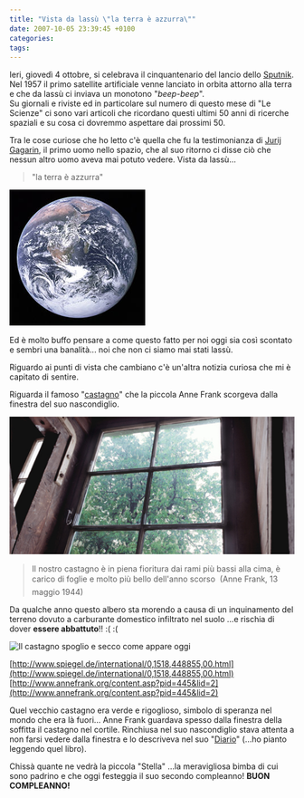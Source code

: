 ```yaml
---
title: "Vista da lassù \"la terra è azzurra\""
date: 2007-10-05 23:39:45 +0100
categories:
tags:
---
```


Ieri, giovedì 4 ottobre, si celebrava il cinquantenario del lancio dello [Sputnik](http://en.wikipedia.org/wiki/Sputnik_1). Nel 1957 il primo satellite artificiale venne lanciato in orbita attorno alla terra e che da lassù ci inviava un monotono "_beep-beep_".  
Su giornali e riviste ed in particolare sul numero di questo mese di "Le Scienze" ci sono vari articoli che ricordano questi ultimi 50 anni di ricerche spaziali e su cosa ci dovremmo aspettare dai prossimi 50.

Tra le cose curiose che ho letto c'è quella che fu la testimonianza di [Jurij Gagarin](http://en.wikipedia.org/wiki/Jurij_Gagarin), il primo uomo nello spazio, che al suo ritorno ci disse ciò che nessun altro uomo aveva mai potuto vedere. Vista da lassù...

> "la terra è azzurra"

![Foto della terra ripresa dalla missione Apollo 17](/assets/images/posts_2007_The_Earth_seen_from_Apollo_17.jpg)

Ed è molto buffo pensare a come questo fatto per noi oggi sia così scontato e sembri una banalità... noi che non ci siamo mai stati lassù.

Riguardo ai punti di vista che cambiano c'è un'altra notizia curiosa che mi è capitato di sentire.

Riguarda il famoso "[castagno](http://en.wikipedia.org/wiki/Anne_Frank_Tree)" che la piccola Anne Frank scorgeva dalla finestra del suo nascondiglio.

![Vecchia foto del castagno visto dalla finestra di Anne Frank](/assets/images/posts_2007_castagno.jpg)

> Il nostro castagno è in piena fioritura dai rami più bassi alla cima, è carico di foglie e molto più bello dell'anno scorso
> (Anne Frank, 13 maggio 1944)

Da qualche anno questo albero sta morendo a causa di un inquinamento del terreno dovuto a carburante domestico infiltrato nel suolo ...e rischia di dover **essere abbattuto**!! :( :(

![Il castagno spoglio e secco come appare oggi](/~brain/content/Castagno2.jpg)

[http://www.spiegel.de/international/0,1518,448855,00.html](http://www.spiegel.de/international/0,1518,448855,00.html)   
[http://www.annefrank.org/content.asp?pid=445&lid=2](http://www.annefrank.org/content.asp?pid=445&lid=2)

Quel vecchio castagno era verde e rigoglioso, simbolo di speranza nel mondo che era là fuori... Anne Frank guardava spesso dalla finestra della soffitta il castagno nel cortile. Rinchiusa nel suo nascondiglio stava attenta a non farsi vedere dalla finestra e lo descriveva nel suo "[Diario](http://en.wikipedia.org/wiki/The_Diary_of_Anne_Frank)" (...ho pianto leggendo quel libro).

Chissà quante ne vedrà la piccola "Stella" ...la meravigliosa bimba di cui sono padrino e che oggi festeggia il suo secondo compleanno! **BUON COMPLEANNO!**

